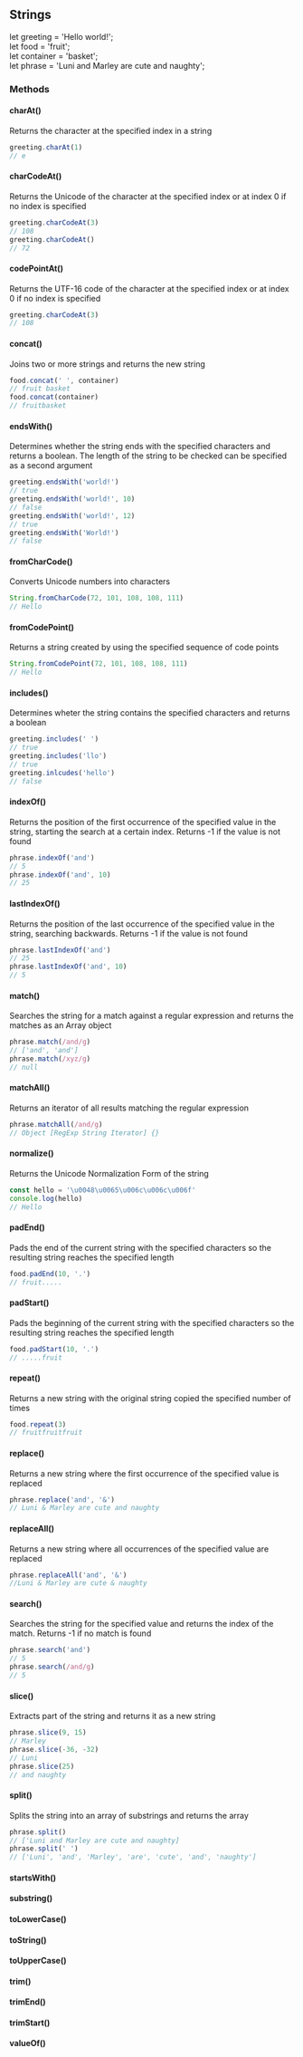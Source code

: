 ## Strings

let greeting = 'Hello world!';\
let food = 'fruit';\
let container = 'basket';\
let phrase = 'Luni and Marley are cute and naughty';

### Methods 

#### charAt()

Returns the character at the specified index in a string 

```javascript 
greeting.charAt(1)
// e
```


#### charCodeAt()

Returns the Unicode of the character at the specified index or at index 0 if no index is specified

```javascript 
greeting.charCodeAt(3)
// 108
greeting.charCodeAt()
// 72
```


#### codePointAt()

Returns the UTF-16 code of the character at the specified index or at index 0 if no index is specified 

```javascript 
greeting.charCodeAt(3)
// 108
```

#### concat()

Joins two or more strings and returns the new string 

```javascript 
food.concat(' ', container)
// fruit basket
food.concat(container)
// fruitbasket
```


#### endsWith()

Determines whether the string ends with the specified characters and returns a boolean. The length of the string to be checked can be specified as a second argument

```javascript 
greeting.endsWith('world!')
// true
greeting.endsWith('world!', 10)
// false
greeting.endsWith('world!', 12)
// true
greeting.endsWith('World!')
// false
```


#### fromCharCode()

Converts Unicode numbers into characters

```javascript 
String.fromCharCode(72, 101, 108, 108, 111)
// Hello
```


#### fromCodePoint()

Returns a string created by using the specified sequence of code points 

```javascript 
String.fromCodePoint(72, 101, 108, 108, 111)
// Hello
```


#### includes()

Determines wheter the string contains the specified characters and returns a boolean

```javascript 
greeting.includes(' ')
// true
greeting.includes('llo')
// true
greeting.inlcudes('hello')
// false
```


#### indexOf()

Returns the position of the first occurrence of the specified value in the string, starting the search at a certain index. Returns -1 if the value is not found

```javascript 
phrase.indexOf('and')
// 5
phrase.indexOf('and', 10)
// 25
```


#### lastIndexOf()

Returns the position of the last occurrence of the specified value in the string, searching backwards. Returns -1 if the value is not found

```javascript 
phrase.lastIndexOf('and')
// 25
phrase.lastIndexOf('and', 10)
// 5
```


#### match()

Searches the string for a match against a regular expression and returns the matches as an Array object

```javascript 
phrase.match(/and/g)
// ['and', 'and']
phrase.match(/xyz/g)
// null
```


#### matchAll()

Returns an iterator of all results matching the regular expression

```javascript 
phrase.matchAll(/and/g)
// Object [RegExp String Iterator] {}
```


#### normalize()

Returns the Unicode Normalization Form of the string 

```javascript 
const hello = '\u0048\u0065\u006c\u006c\u006f'
console.log(hello)
// Hello
```


#### padEnd()

Pads the end of the current string with the specified characters so the resulting string reaches the specified length

```javascript 
food.padEnd(10, '.')
// fruit.....
```


#### padStart()

Pads the beginning of the current string with the specified characters so the resulting string reaches the specified length

```javascript 
food.padStart(10, '.')
// .....fruit
```


#### repeat()

Returns a new string with the original string copied the specified number of times

```javascript 
food.repeat(3)
// fruitfruitfruit
```


#### replace()

Returns a new string where the first occurrence of the specified value is replaced

```javascript 
phrase.replace('and', '&')
// Luni & Marley are cute and naughty
```


#### replaceAll()

Returns a new string where all occurrences of the specified value are replaced 

```javascript 
phrase.replaceAll('and', '&')
//Luni & Marley are cute & naughty
```


#### search() 

Searches the string for the specified value and returns the index of the match. Returns -1 if no match is found

```javascript 
phrase.search('and')
// 5
phrase.search(/and/g)
// 5
```


#### slice()

Extracts part of the string and returns it as a new string 

```javascript 
phrase.slice(9, 15)
// Marley
phrase.slice(-36, -32)
// Luni
phrase.slice(25)
// and naughty
```


#### split()

Splits the string into an array of substrings and returns the array

```javascript 
phrase.split()
// ['Luni and Marley are cute and naughty]
phrase.split(' ')
// ['Luni', 'and', 'Marley', 'are', 'cute', 'and', 'naughty']
```


#### startsWith()


#### substring()


#### toLowerCase()


#### toString()


#### toUpperCase()


#### trim()


#### trimEnd()


#### trimStart()


#### valueOf()
